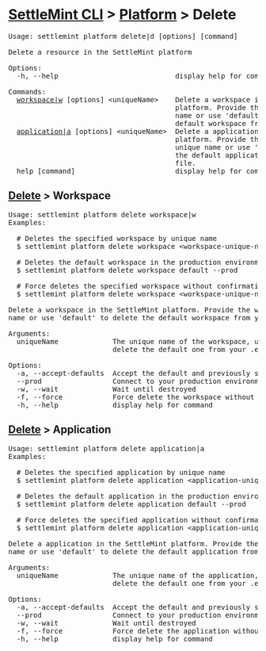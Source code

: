<h1 id="home"><a href="../../settlemint.md">SettleMint CLI</a> > <a href="../platform.md">Platform</a> > Delete</h1>

<pre>Usage: settlemint platform delete|d [options] [command]

Delete a resource in the SettleMint platform

Options:
  -h, --help                            display help for command

Commands:
  <a href="#delete-workspace">workspace|w</a> [options] &lt;uniqueName&gt;    Delete a workspace in the SettleMint
                                        platform. Provide the workspace unique
                                        name or use &#039;default&#039; to delete the
                                        default workspace from your .env file.
  <a href="#delete-application">application|a</a> [options] &lt;uniqueName&gt;  Delete a application in the SettleMint
                                        platform. Provide the application
                                        unique name or use &#039;default&#039; to delete
                                        the default application from your .env
                                        file.
  help [command]                        display help for command
</pre>

<h2 id="delete-workspace"><a href="#home">Delete</a> > Workspace</h2>

<pre>Usage: settlemint platform delete workspace|w 
Examples:

  # Deletes the specified workspace by unique name
  $ settlemint platform delete workspace &lt;workspace-unique-name&gt;

  # Deletes the default workspace in the production environment
  $ settlemint platform delete workspace default --prod

  # Force deletes the specified workspace without confirmation
  $ settlemint platform delete workspace &lt;workspace-unique-name&gt; --force

Delete a workspace in the SettleMint platform. Provide the workspace unique
name or use &#039;default&#039; to delete the default workspace from your .env file.

Arguments:
  uniqueName             The unique name of the workspace, use &#039;default&#039; to
                         delete the default one from your .env file

Options:
  -a, --accept-defaults  Accept the default and previously set values
  --prod                 Connect to your production environment
  -w, --wait             Wait until destroyed
  -f, --force            Force delete the workspace without confirmation
  -h, --help             display help for command
</pre>

<h2 id="delete-application"><a href="#home">Delete</a> > Application</h2>

<pre>Usage: settlemint platform delete application|a 
Examples:

  # Deletes the specified application by unique name
  $ settlemint platform delete application &lt;application-unique-name&gt;

  # Deletes the default application in the production environment
  $ settlemint platform delete application default --prod

  # Force deletes the specified application without confirmation
  $ settlemint platform delete application &lt;application-unique-name&gt; --force

Delete a application in the SettleMint platform. Provide the application unique
name or use &#039;default&#039; to delete the default application from your .env file.

Arguments:
  uniqueName             The unique name of the application, use &#039;default&#039; to
                         delete the default one from your .env file

Options:
  -a, --accept-defaults  Accept the default and previously set values
  --prod                 Connect to your production environment
  -w, --wait             Wait until destroyed
  -f, --force            Force delete the application without confirmation
  -h, --help             display help for command
</pre>

